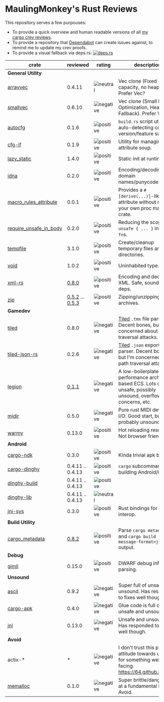 # MaulingMonkey's Rust Reviews

This repository serves a few purpouses:
* To provide a quick overview and human readable versions of all [my cargo crev reviews](https://github.com/MaulingMonkey/crev-proofs).
* To provide a repository that [Dependabot](https://dependabot.com) can create issues against, to remind me to update my crev proofs.
* To provide a visual fallback via deps.rs:  [![deps.rs](https://deps.rs/repo/github/MaulingMonkey/rust-reviews/status.svg)](https://deps.rs/repo/github/MaulingMonkey/rust-reviews)

| crate                                                                     | reviewed  | rating | description |
| ------------------------------------------------------------------------- | --------- | ------ | ----------- |
| **General Utility** | | | |
| [arrayvec](https://crates.io/crates/arrayvec)                             | 0.4.11    | ![neutral](https://img.shields.io/badge/-neutral-lightgrey)   | Vec clone (Fixed capacity, no heap).  Prefer Vec?
| [smallvec](https://crates.io/crates/smallvec)                             | 0.6.10    | ![negative](https://img.shields.io/badge/-negative-yellow)    | Vec clone (Small Buffer Optimization, Heap Fallback).  Prefer Vec.
| [autocfg](https://crates.io/crates/autocfg)                               | 0.1.6     | ![positive](https://img.shields.io/badge/-positive-green)     | `build.rs` script utility for auto-detecting compiler version/feature support.
| [cfg-if](https://crates.io/crates/cfg-if)                                 | 0.1.9     | ![positive](https://img.shields.io/badge/-positive-green)     | Utility for managing cfg attribute soup.
| [lazy_static](https://crates.io/crates/lazy_static)                       | 1.4.0     | ![positive](https://img.shields.io/badge/-positive-green)     | Static init at runtime.
| [idna](https://crates.io/crates/idna)                                     | 0.2.0     | ![positive](https://img.shields.io/badge/-positive-green)     | Encoding/decoding domain names/punycode.
| [macro_rules_attribute](https://crates.io/crates/macro_rules_attribute)   | 0.0.1     | ![positive](https://img.shields.io/badge/-positive-green)     | Provides a `#[derive(...)]`-like attribute without needing your own proc macro crate.
| [require_unsafe_in_body](https://crates.io/crates/require_unsafe_in_body) | 0.2.0     | ![positive](https://img.shields.io/badge/-positive-green)     | Reducing the scope of `unsafe { ... }` in `unsafe fn`s.
| [tempfile](https://crates.io/crates/tempfile)                             | 3.1.0     | ![positive](https://img.shields.io/badge/-positive-green)     | Create/cleanup temporary files and directories.
| [void](https://crates.io/crates/void)                                     | 1.0.2     | ![positive](https://img.shields.io/badge/-positive-green)     | Uninhabited type.
| [xml-rs](https://crates.io/crates/xml-rs)                                 | [0.8.0](reviews/xml-rs.md#0.8.0)                                  | ![positive](https://img.shields.io/badge/-positive-green)     | Encoding and decoding XML.  Safe, sound, no deps.
| [zip](https://crates.io/crates/zip)                                       | [0.5.2](reviews/zip.md#0.5.2) ... [0.5.3](reviews/zip.md#0.5.3)   | ![positive](https://img.shields.io/badge/-positive-green)     | Zipping/unzipping `.zip` archives.
| **Gamedev** | | | |
| [tiled](https://crates.io/crates/tiled)                                   | 0.8.0     | ![negative](https://img.shields.io/badge/-negative-yellow)    | [Tiled](https://www.mapeditor.org) `.tmx` file parser.  Decent bones, but I'm concerned about path traversal attacks.
| [tiled-json-rs](https://crates.io/crates/tiled-json-rs)                   | 0.2.6     | ![negative](https://img.shields.io/badge/-negative-yellow)    | [Tiled](https://www.mapeditor.org) `.json` export file parser.  Decent bones, but I'm concerned about path traversal attacks.
| [legion](https://crates.io/crates/legion)                                 | [0.1.1](reviews/legion.md#0.1.1)                                  | ![negative](https://img.shields.io/badge/-negative-yellow)    | A low-boilerplate, high performance archetype based ECS.  Lots of unsafe, possibly unsound, overflow concerns, etc.
| [midir](https://crates.io/crates/midir)                                   | 0.5.0     | ![negative](https://img.shields.io/badge/-negative-yellow)    | Pure rust MIDI device I/O.  Good start, but probably unsound.
| [warmy](https://crates.io/crates/warmy)                                   | 0.13.0    | ![positive](https://img.shields.io/badge/-positive-green)     | Hot reloading resources.  Not browser friendly.
| **Android** | | | |
| [cargo-ndk](https://crates.io/crates/cargo-ndk)                           | 0.3.0     | ![positive](https://img.shields.io/badge/-positive-green)     | Kinda trivial apk building.
| [cargo-dinghy](https://crates.io/crates/cargo-dinghy)                     | 0.4.11 .. 0.4.13  | ![positive](https://img.shields.io/badge/-positive-green)     | `cargo` subcommand for building Android/iOS
| [dinghy-build](https://crates.io/crates/dinghy-build)                     | 0.4.11 .. 0.4.13  | ![positive](https://img.shields.io/badge/-positive-green)     | |
| [dinghy-lib](https://crates.io/crates/dinghy-lib)                         | 0.4.11 .. 0.4.13  | ![neutral](https://img.shields.io/badge/-neutral-lightgrey)   | |
| [jni-sys](https://crates.io/crates/jni-sys)                               | 0.3.0     | ![positive](https://img.shields.io/badge/-positive-green)     | Rust bindings for JNI interop.
| **Build Utility** | | | |
| [cargo_metadata](https://crates.io/crates/cargo_metadata)                 | [0.8.2](reviews/cargo_metadata.md#0.8.2)                          | ![positive](https://img.shields.io/badge/-positive-green)     | Parse `cargo metadata` and `cargo build --message-format=json` output.
| **Debug** | | | |
| [gimli](https://crates.io/crates/gimli)                                   | 0.15.0    | ![positive](https://img.shields.io/badge/-positive-green)     | DWARF debug info parsing.
| **Unsound** | | | |
| [ascii](https://crates.io/crates/ascii)                                   | 0.9.2     | ![negative](https://img.shields.io/badge/-negative-yellow)    | Super full of unsafe and unsound.  Has responded to fixes well though.
| [cargo-apk](https://crates.io/crates/cargo-apk)                           | 0.4.0     | ![negative](https://img.shields.io/badge/-negative-yellow)    | Glue code is full of unsafe and unsound.
| [jni](https://crates.io/crates/jni)                                       | 0.13.0    | ![negative](https://img.shields.io/badge/-negative-yellow)    | Unsafe and unsound.  Has responded to fixes well though.
| **Avoid** | | | |
| actix-\*                                                                  | \*        | ![negative](https://img.shields.io/badge/-negative-red)       | I don't trust this project's attitude towards unsafe for something web facing.  https://64.github.io/actix/
| [memalloc](https://crates.io/crates/memalloc)                             | 0.1.0     | ![negative](https://img.shields.io/badge/-negative-red)       | Super brittle/dangerous at a fundamental level.  Avoid.

<!--
| [CRATENAME](https://crates.io/crates/CRATENAME)                           |           | ![positive](https://img.shields.io/badge/-positive-green)     | 
| [CRATENAME](https://crates.io/crates/CRATENAME)                           |           | ![neutral](https://img.shields.io/badge/-neutral-lightgrey)   | 
| [CRATENAME](https://crates.io/crates/CRATENAME)                           |           | ![negative](https://img.shields.io/badge/-negative-yellow)    | 
| [CRATENAME](https://crates.io/crates/CRATENAME)                           |           | ![negative](https://img.shields.io/badge/-negative-red)       | 
-->
